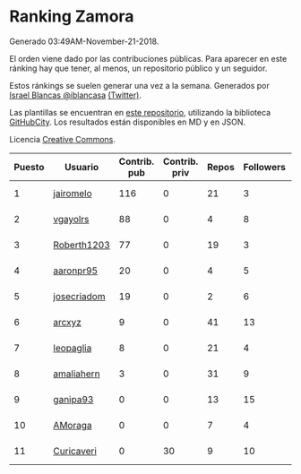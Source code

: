 # Ranking Zamora

Generado 03:49AM-November-21-2018.

El orden viene dado por las contribuciones públicas. Para aparecer en este ránking hay que tener, al menos, un repositorio público y un seguidor.

Estos ránkings se suelen generar una vez a la semana. Generados por [Israel Blancas @iblancasa](https://github.com/iblancasa/) [(Twitter)](https://twitter.com/iblancasa).

Las plantillas se encuentran en [este repositorio](https://github.com/iblancasa/GH-Spanish-Ranking), utilizando la biblioteca [GitHubCity](https://github.com/iblancasa/GitHubCity). Los resultados están disponibles en MD y en JSON.

Licencia [Creative Commons](https://creativecommons.org/licenses/by/4.0/).

| Puesto   |  Usuario  | Contrib. pub | Contrib. priv |Repos| Followers | Desde |  Avatar  |
|----------|-----------|--------------|---------------|-----|-----------|-------|----------|
|1|[jairomelo](https://github.com/jairomelo)|116|0|21|3|2014-05-19|![jairomelo]()|
|2|[vgayolrs](https://github.com/vgayolrs)|88|0|4|8|2016-03-05|![vgayolrs]()|
|3|[Roberth1203](https://github.com/Roberth1203)|77|0|19|3|2014-12-31|![Roberth1203]()|
|4|[aaronpr95](https://github.com/aaronpr95)|20|0|4|5|2016-11-21|![aaronpr95]()|
|5|[josecriadom](https://github.com/josecriadom)|19|0|2|6|2018-01-06|![josecriadom]()|
|6|[arcxyz](https://github.com/arcxyz)|9|0|41|13|2010-01-18|![arcxyz]()|
|7|[leopaglia](https://github.com/leopaglia)|8|0|21|4|2013-04-10|![leopaglia]()|
|8|[amaliahern](https://github.com/amaliahern)|3|0|31|9|2010-06-14|![amaliahern]()|
|9|[ganipa93](https://github.com/ganipa93)|0|0|13|15|2015-09-03|![ganipa93]()|
|10|[AMoraga](https://github.com/AMoraga)|0|0|7|4|2010-02-26|![AMoraga]()|
|11|[Curicaveri](https://github.com/Curicaveri)|0|30|9|10|2014-01-06|![Curicaveri]()|

